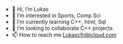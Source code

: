 - 👋 Hi, I’m Lukas
- 👀 I’m interested in Sports, Comp Sci
- 🌱 I’m currently learning C++, html, Sql
- 💞️ I’m looking to collaborate C++ projects
- 📫 How to reach me Lukascfr@icloud.com
<!---
BonifatiusII/BonifatiusII is a ✨ special ✨ repository because its `README.md` (this file) appears on your GitHub profile.
You can click the Preview link to take a look at your changes.
--->
